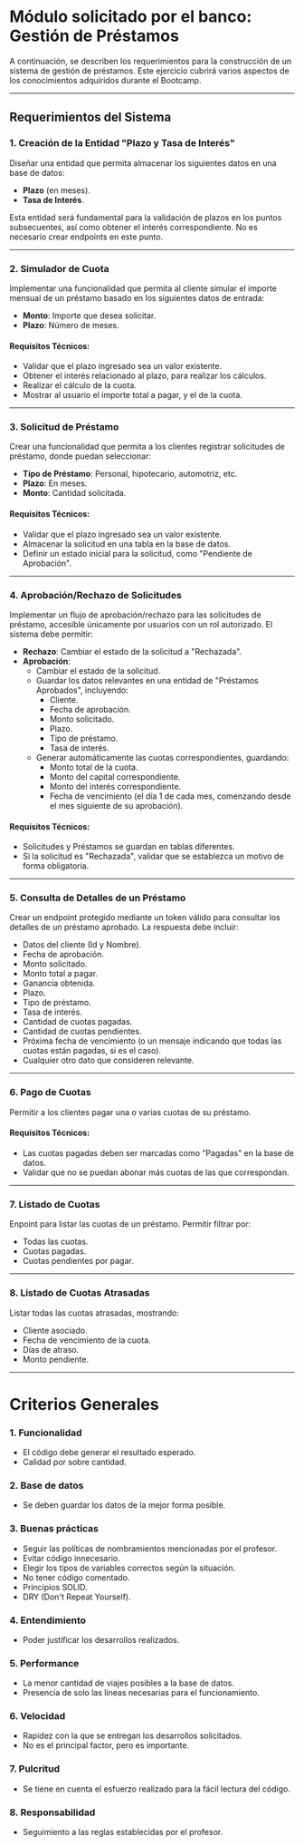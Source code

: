 
# Módulo solicitado por el banco: Gestión de Préstamos

A continuación, se describen los requerimientos para la construcción de un sistema de gestión de préstamos. Este ejercicio cubrirá varios aspectos de los conocimientos adquiridos durante el Bootcamp.

---

## **Requerimientos del Sistema**

### **1. Creación de la Entidad "Plazo y Tasa de Interés"**
Diseñar una entidad que permita almacenar los siguientes datos en una base de datos:
- **Plazo** (en meses).
- **Tasa de Interés**.

Esta entidad será fundamental para la validación de plazos en los puntos subsecuentes, así como obtener el interés correspondiente. No es necesario crear endpoints en este punto.

---

### **2. Simulador de Cuota**
Implementar una funcionalidad que permita al cliente simular el importe mensual de un préstamo basado en los siguientes datos de entrada:
- **Monto**: Importe que desea solicitar.
- **Plazo**: Número de meses.

#### **Requisitos Técnicos:**
- Validar que el plazo ingresado sea un valor existente.
- Obtener el interés relacionado al plazo, para realizar los cálculos.
- Realizar el cálculo de la cuota.
- Mostrar al usuario el importe total a pagar, y el de la cuota.

---

### **3. Solicitud de Préstamo**
Crear una funcionalidad que permita a los clientes registrar solicitudes de préstamo, donde puedan seleccionar:
- **Tipo de Préstamo**: Personal, hipotecario, automotriz, etc.
- **Plazo**: En meses.
- **Monto**: Cantidad solicitada.

#### **Requisitos Técnicos:**
- Validar que el plazo ingresado sea un valor existente.
- Almacenar la solicitud en una tabla en la base de datos.
- Definir un estado inicial para la solicitud, como "Pendiente de Aprobación".

---

### **4. Aprobación/Rechazo de Solicitudes**
Implementar un flujo de aprobación/rechazo para las solicitudes de préstamo, accesible únicamente por usuarios con un rol autorizado. El sistema debe permitir:
- **Rechazo**: Cambiar el estado de la solicitud a "Rechazada".
- **Aprobación**:
  - Cambiar el estado de la solicitud.
  - Guardar los datos relevantes en una entidad de "Préstamos Aprobados", incluyendo:
    - Cliente.
    - Fecha de aprobación.
    - Monto solicitado.
    - Plazo.
    - Tipo de préstamo.
    - Tasa de interés.
  - Generar automáticamente las cuotas correspondientes, guardando:
    - Monto total de la cuota.
    - Monto del capital correspondiente.
    - Monto del interés correspondiente.
    - Fecha de vencimiento (el día 1 de cada mes, comenzando desde el mes siguiente de su aprobación).

#### **Requisitos Técnicos:**
 - Solicitudes y Préstamos se guardan en tablas diferentes.
 - Si la solicitud es "Rechazada", validar que se establezca un motivo de forma obligatoria.

---

### **5. Consulta de Detalles de un Préstamo**
Crear un endpoint protegido mediante un token válido para consultar los detalles de un préstamo aprobado. La respuesta debe incluir:
- Datos del cliente (Id y Nombre).
- Fecha de aprobación.
- Monto solicitado.
- Monto total a pagar.
- Ganancia obtenida.
- Plazo.
- Tipo de préstamo.
- Tasa de interés.
- Cantidad de cuotas pagadas.
- Cantidad de cuotas pendientes.
- Próxima fecha de vencimiento (o un mensaje indicando que todas las cuotas están pagadas, si es el caso).
- Cualquier otro dato que consideren relevante.

---

### **6. Pago de Cuotas**
Permitir a los clientes pagar una o varias cuotas de su préstamo. 

#### **Requisitos Técnicos:**
 - Las cuotas pagadas deben ser marcadas como "Pagadas" en la base de datos.
- Validar que no se puedan abonar más cuotas de las que correspondan.

---

### **7. Listado de Cuotas**
Enpoint para listar las cuotas de un préstamo. Permitir filtrar por:
- Todas las cuotas.
- Cuotas pagadas.
- Cuotas pendientes por pagar.

---

### **8. Listado de Cuotas Atrasadas**
Listar todas las cuotas atrasadas, mostrando:
- Cliente asociado.
- Fecha de vencimiento de la cuota.
- Días de atraso.
- Monto pendiente.

---

# Criterios Generales

### 1. Funcionalidad
- El código debe generar el resultado esperado.
- Calidad por sobre cantidad.

### 2. Base de datos
- Se deben guardar los datos de la mejor forma posible.

### 3. Buenas prácticas
- Seguir las políticas de nombramientos mencionadas por el profesor.
- Evitar código innecesario.
- Elegir los tipos de variables correctos según la situación.
- No tener código comentado.
- Principios SOLID.
- DRY (Don't Repeat Yourself).

### 4. Entendimiento
- Poder justificar los desarrollos realizados.

### 5. Performance
- La menor cantidad de viajes posibles a la base de datos.
- Presencia de solo las líneas necesarias para el funcionamiento.

### 6. Velocidad
- Rapidez con la que se entregan los desarrollos solicitados.
- No es el principal factor, pero es importante.

### 7. Pulcritud
- Se tiene en cuenta el esfuerzo realizado para la fácil lectura del código.

### 8. Responsabilidad
- Seguimiento a las reglas establecidas por el profesor.
